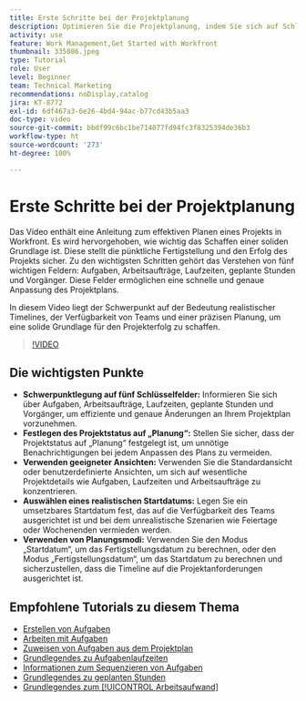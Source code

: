 ```yaml
---
title: Erste Schritte bei der Projektplanung
description: Optimieren Sie die Projektplanung, indem Sie sich auf Schlüsselfelder konzentrieren, den Status auf „Planung“ festlegen, geeignete Ansichten verwenden, realistische Startdaten auswählen und Planungsmodi für genaue Zeitpläne nutzen.
activity: use
feature: Work Management,Get Started with Workfront
thumbnail: 335086.jpeg
type: Tutorial
role: User
level: Beginner
team: Technical Marketing
recommendations: noDisplay,catalog
jira: KT-8772
exl-id: 6df467a3-6e26-4bd4-94ac-b77cd43b5aa3
doc-type: video
source-git-commit: bbdf99c6bc1be714077fd94fc3f8325394de36b3
workflow-type: ht
source-wordcount: '273'
ht-degree: 100%

---
```


# Erste Schritte bei der Projektplanung

Das Video enthält eine Anleitung zum effektiven Planen eines Projekts in Workfront. Es wird hervorgehoben, wie wichtig das Schaffen einer soliden Grundlage ist. Diese stellt die pünktliche Fertigstellung und den Erfolg des Projekts sicher. Zu den wichtigsten Schritten gehört das Verstehen von fünf wichtigen Feldern: Aufgaben, Arbeitsaufträge, Laufzeiten, geplante Stunden und Vorgänger. Diese Felder ermöglichen eine schnelle und genaue Anpassung des Projektplans. 

In diesem Video liegt der Schwerpunkt auf der Bedeutung realistischer Timelines, der Verfügbarkeit von Teams und einer präzisen Planung, um eine solide Grundlage für den Projekterfolg zu schaffen. 

>[!VIDEO](https://video.tv.adobe.com/v/3448576/?quality=12&learn=on&enablevpops=1&captions=ger)

## Die wichtigsten Punkte

* **Schwerpunktlegung auf fünf Schlüsselfelder:** Informieren Sie sich über Aufgaben, Arbeitsaufträge, Laufzeiten, geplante Stunden und Vorgänger, um effiziente und genaue Änderungen an Ihrem Projektplan vorzunehmen. 
* **Festlegen des Projektstatus auf „Planung“:** Stellen Sie sicher, dass der Projektstatus auf „Planung“ festgelegt ist, um unnötige Benachrichtigungen bei jedem Anpassen des Plans zu vermeiden. 
* **Verwenden geeigneter Ansichten:** Verwenden Sie die Standardansicht oder benutzerdefinierte Ansichten, um sich auf wesentliche Projektdetails wie Aufgaben, Laufzeiten und Arbeitsaufträge zu konzentrieren. 
* **Auswählen eines realistischen Startdatums:** Legen Sie ein umsetzbares Startdatum fest, das auf die Verfügbarkeit des Teams ausgerichtet ist und bei dem unrealistische Szenarien wie Feiertage oder Wochenenden vermieden werden.
* **Verwenden von Planungsmodi:** Verwenden Sie den Modus „Startdatum“, um das Fertigstellungsdatum zu berechnen, oder den Modus „Fertigstellungsdatum“, um das Startdatum zu berechnen und sicherzustellen, dass die Timeline auf die Projektanforderungen ausgerichtet ist. 



## Empfohlene Tutorials zu diesem Thema

* [Erstellen von Aufgaben](/help/manage-work/tasks/how-to-create-tasks.md)
* [Arbeiten mit Aufgaben](/help/manage-work/tasks/work-with-tasks.md)
* [Zuweisen von Aufgaben aus dem Projektplan](/help/manage-work/tasks/assign-tasks-from-the-project-plan.md)
* [Grundlegendes zu Aufgabenlaufzeiten](/help/manage-work/tasks/understand-task-durations.md)
* [Informationen zum Sequenzieren von Aufgaben](/help/manage-work/tasks/learn-to-sequence-tasks.md)
* [Grundlegendes zu geplanten Stunden](/help/manage-work/tasks/understand-planned-hours.md)
* [Grundlegendes zum [!UICONTROL Arbeitsaufwand]](/help/manage-work/tasks/understand-work-effort.md)
